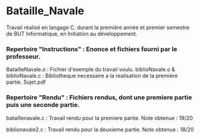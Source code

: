 # Bataille_Navale
Travail réalisé en langage C, durant la première année et premier semestre de BUT Informatique, en Initiation au développement.

### Repertoire "Instructions" : Enonce et fichiers fourni par le professeur.
BatailleNavale.o : Fichier d'exemple du travail voulu.
biblioNavale.o & biblioNavale.c : Bibliotheque necessaire a la realisation de la premiere partie.
Sujet.pdf

### Repertoire "Rendu" : Fichiers rendus, dont une premiere partie puis une seconde partie.

bataillenavale.c : Travail rendu pour la premiere partie. 
Note obtenue : 19/20

biblionavale2.c : Travail rendu pour la deuxieme partie.
Note obtenue : 18/20
